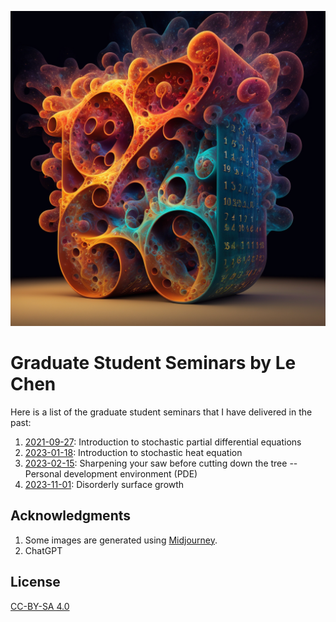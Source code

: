![Stochastic Heat Equation by Midjourney](./Images/chenle02_Stochastic_heat_equation.png)

# Graduate Student Seminars by Le Chen

Here is a list of the graduate student seminars that I have delivered in the past:

1. [2021-09-27](./2021-09-27/readme.md): Introduction to stochastic partial differential equations
2. [2023-01-18](./2023-01-18/readme.md): Introduction to stochastic heat equation
3. [2023-02-15](./2023-02-15/readme.md):  Sharpening your saw before cutting down the tree -- Personal development environment (PDE)
4. [2023-11-01](./2023-11-01/readme.md): Disorderly surface growth

## Acknowledgments
1. Some images are generated using [Midjourney](https://www.midjourney.com/).
2. ChatGPT

## License

[CC-BY-SA 4.0](LICENSE.txt)

